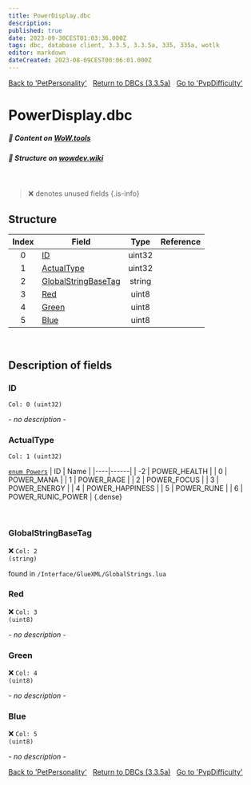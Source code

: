 ```yaml
---
title: PowerDisplay.dbc
description:
published: true
date: 2023-09-30CEST01:03:36.000Z
tags: dbc, database client, 3.3.5, 3.3.5a, 335, 335a, wotlk
editor: markdown
dateCreated: 2023-08-09CEST00:06:01.000Z
---
```

<a href="https://trinitycore.info/files/DBC/335/petpersonality" class="mt-5 v-btn v-btn--depressed v-btn--flat v-btn--outlined theme--light v-size--default darkblue--text text--lighten-3"><span class="v-btn__content"><i aria-hidden="true" class="v-icon notranslate v-icon--left mdi mdi-arrow-left theme--light"></i><span>Back to 'PetPersonality'</span></span></a>&nbsp;&nbsp;&nbsp;<a href="https://trinitycore.info/files/DBC/335/home" class="mt-5 v-btn v-btn--depressed v-btn--flat v-btn--outlined theme--light v-size--default darkblue--text text--lighten-3"><span class="v-btn__content"><i aria-hidden="true" class="v-icon notranslate v-icon--left mdi mdi-home-outline theme--light"></i><span>Return to DBCs (3.3.5a)</span></span></a>&nbsp;&nbsp;&nbsp;<a href="https://trinitycore.info/files/DBC/335/pvpdifficulty" class="mt-5 v-btn v-btn--depressed v-btn--flat v-btn--outlined theme--light v-size--default darkblue--text text--lighten-3"><span class="v-btn__content"><span>Go to 'PvpDifficulty'</span><i aria-hidden="true" class="v-icon notranslate v-icon--right mdi mdi-arrow-right theme--light"></i></span></a>

# PowerDisplay.dbc
##### :open_book: Content on [WoW.tools](https://wow.tools/dbc/?dbc=powerdisplay&build=3.3.5.12340)
##### :pencil: Structure on [wowdev.wiki](https://wowdev.wiki/DB/PowerDisplay)
&nbsp;

> :x: denotes unused fields
{.is-info}


## Structure

| Index | Field | Type | Reference |
| :---: | --- | :---: | --- |
| 0 | [ID](#id) | uint32 |  |
| 1 | [ActualType](#actualtype) | uint32 |  |
| 2 | [GlobalStringBaseTag](#globalstringbasetag) | string |  |
| 3 | [Red](#red) | uint8 |  |
| 4 | [Green](#green) | uint8 |  |
| 5 | [Blue](#blue) | uint8 |  |
&nbsp;
## Description of fields

### ID
<code>Col: 0 (uint32)</code>

*- no description -*
&nbsp;

### ActualType
<code>Col: 1 (uint32)</code>

[`enum Powers`](https://github.com/TrinityCore/TrinityCore/blob/3.3.5/src/server/shared/SharedDefines.h#L286-L298)
| ID | Name |
|----|------|
| -2 | POWER_HEALTH |
| 0 | POWER_MANA |
| 1 | POWER_RAGE |
| 2 | POWER_FOCUS |
| 3 | POWER_ENERGY |
| 4 | POWER_HAPPINESS |
| 5 | POWER_RUNE |
| 6 | POWER_RUNIC_POWER |
{.dense}

&nbsp;

### GlobalStringBaseTag
:x: <code>Col: 2 (string)</code>

found in `/Interface/GlueXML/GlobalStrings.lua`
&nbsp;

### Red
:x: <code>Col: 3 (uint8)</code>

*- no description -*
&nbsp;

### Green
:x: <code>Col: 4 (uint8)</code>

*- no description -*
&nbsp;

### Blue
:x: <code>Col: 5 (uint8)</code>

*- no description -*
&nbsp;

<a href="https://trinitycore.info/files/DBC/335/petpersonality" class="mt-5 v-btn v-btn--depressed v-btn--flat v-btn--outlined theme--light v-size--default darkblue--text text--lighten-3"><span class="v-btn__content"><i aria-hidden="true" class="v-icon notranslate v-icon--left mdi mdi-arrow-left theme--light"></i><span>Back to 'PetPersonality'</span></span></a>&nbsp;&nbsp;&nbsp;<a href="https://trinitycore.info/files/DBC/335/home" class="mt-5 v-btn v-btn--depressed v-btn--flat v-btn--outlined theme--light v-size--default darkblue--text text--lighten-3"><span class="v-btn__content"><i aria-hidden="true" class="v-icon notranslate v-icon--left mdi mdi-home-outline theme--light"></i><span>Return to DBCs (3.3.5a)</span></span></a>&nbsp;&nbsp;&nbsp;<a href="https://trinitycore.info/files/DBC/335/pvpdifficulty" class="mt-5 v-btn v-btn--depressed v-btn--flat v-btn--outlined theme--light v-size--default darkblue--text text--lighten-3"><span class="v-btn__content"><span>Go to 'PvpDifficulty'</span><i aria-hidden="true" class="v-icon notranslate v-icon--right mdi mdi-arrow-right theme--light"></i></span></a>
